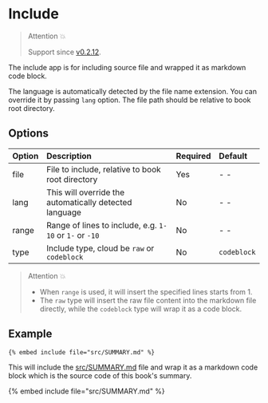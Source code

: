# Include

> Attention 💥
>
> Support since [v0.2.12](https://github.com/MR-Addict/mdbook-embedify/releases/tag/0.2.12).

The include app is for including source file and wrapped it as markdown code block.

The language is automatically detected by the file name extension. You can override it by passing `lang` option. The file path should be relative to book root directory.

## Options

| Option | Description                                             | Required | Default     |
| :----- | :------------------------------------------------------ | :------- | :---------- |
| file   | File to include, relative to book root directory        | Yes      | - -         |
| lang   | This will override the automatically detected language  | No       | - -         |
| range  | Range of lines to include, e.g. `1-10` or `1-` or `-10` | No       | - -         |
| type   | Include type, cloud be `raw` or `codeblock`             | No       | `codeblock` |

> Attention 💥
>
> - When `range` is used, it will insert the specified lines starts from 1.
> - The `raw` type will insert the raw file content into the markdown file directly, while the `codeblock` type will wrap it as a code block.

## Example

<!-- embed ignore begin -->

```text
{% embed include file="src/SUMMARY.md" %}
```

<!-- embed ignore end -->

This will include the [src/SUMMARY.md](https://github.com/MR-Addict/mdbook-embedify/blob/main/docs/src/SUMMARY.md) file and wrap it as a markdown code block which is the source code of this book's summary.

{% embed include file="src/SUMMARY.md" %}
